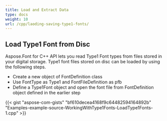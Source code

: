 ```yaml
---
title: Load and Extract Data
type: docs
weight: 10
url: /cpp/laoding-saving-type1-fonts/
---
```


## **Load Type1 Font from Disc**
Aspose.Font for C++ API lets you read Type1 Font types from files stored in your digital storage. Type1 font files stored on disc can be loaded by using the following steps.
 * Create a new object of FontDefinition class
 * Use FontType as Type1 and FontFileDefinition as pfb
 * Define a Type1Font object and open the font file from FontDefinition object defined in the earlier step

{{< gist "aspose-com-gists" "bf610decea4168f9c64482594164892b" "Examples-example-source-WorkingWithType1Fonts-LoadType1Fonts-1.cpp" >}}
